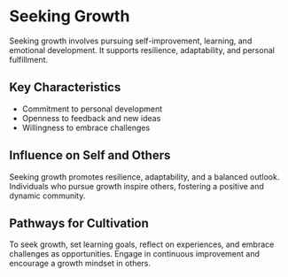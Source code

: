 # Seeking Growth

Seeking growth involves pursuing self-improvement, learning, and emotional development. It supports resilience, adaptability, and personal fulfillment.

## Key Characteristics

- Commitment to personal development
- Openness to feedback and new ideas
- Willingness to embrace challenges

## Influence on Self and Others

Seeking growth promotes resilience, adaptability, and a balanced outlook. Individuals who pursue growth inspire others, fostering a positive and dynamic community.

## Pathways for Cultivation

To seek growth, set learning goals, reflect on experiences, and embrace challenges as opportunities. Engage in continuous improvement and encourage a growth mindset in others.
